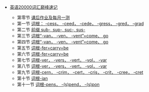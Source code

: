 *   [英语20000词汇巅峰速记](/)

    *   第零节 [课后作业及每月一测](./课后作业.md)
    *   第一节 [词根： -cess， -ceed， -cede， -gress， -gred， -grad](./第一节.md)
    *   第二节 [前缀 sub-, sup-, suc-, sus-](./第二节.md)
    *   第三节 [词根“-van， -ven， -vent”=come、 go](./第三节.md)
    *   第四节 [词根“-van， -ven， -vent”=come、 go](./第四节.md)
    *   第五节 [词根-fer=carry=be](./第五节.md)
    *   第六节 [词根-fer=carry=be](./第六节.md)
    *   第七节 [词根-ver， -vers， -vert， -vol， -var](./第七节.md)
    *   第八节 [词根-ver， -vers， -vert， -vol， -var](./第八节.md)
    *   第九节 [词根-cern， -crim， -cert， -cris， -crit， -cree， -cret](./第九节.md)
    *   第十节 [词根-ian](./第十节.md)
    *   第十一节 [词根-pens， -(s)pend， -(s)pon](./第十一节.md)

